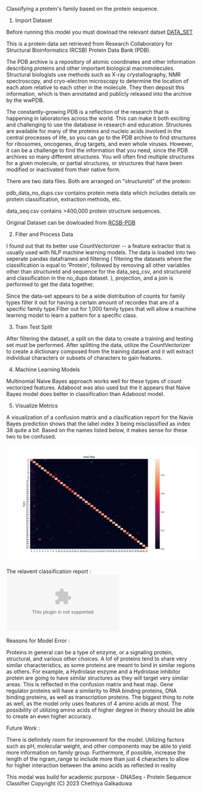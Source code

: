 
Classifying a protein's family based on the protein sequence.

1) Import Dataset

Before running this model you must dowload the relevant datset
[DATA_SET](https://drive.google.com/drive/folders/1K_3DtAUWUvlC-b20Sg3SBnvdnSlZRee0?usp=share_link)

This is a protein data set retrieved from Research Collaboratory for Structural Bioinformatics (RCSB) Protein Data Bank (PDB).

The PDB archive is a repository of atomic coordinates and other information describing proteins and other important biological macromolecules. Structural biologists use methods such as X-ray crystallography, NMR spectroscopy, and cryo-electron microscopy to determine the location of each atom relative to each other in the molecule. They then deposit this information, which is then annotated and publicly released into the archive by the wwPDB.

The constantly-growing PDB is a reflection of the research that is happening in laboratories across the world. This can make it both exciting and challenging to use the database in research and education. Structures are available for many of the proteins and nucleic acids involved in the central processes of life, so you can go to the PDB archive to find structures for ribosomes, oncogenes, drug targets, and even whole viruses. However, it can be a challenge to find the information that you need, since the PDB archives so many different structures. You will often find multiple structures for a given molecule, or partial structures, or structures that have been modified or inactivated from their native form.

There are two data files. Both are arranged on "structureId" of the protein:

pdb_data_no_dups.csv contains protein meta data which includes details on protein classification, extraction methods, etc.

data_seq.csv contains >400,000 protein structure sequences.

Original Dataset can be dowloaded from [RCSB-PDB](https://www.rcsb.org)

2) Filter and Process Data

I found out that its better use CountVectorizer -- a feature extractor that is usually used with NLP machine learning models.
The data is loaded into two seperate pandas dataframes and filtering ( filtering the datasets where the classification is equal to 'Protein', followed by removing all other variables other than structureId and sequence for the data_seq_csv, and structureId and classification in the no_dups dataset. ), projection, and a join is performed to get the data together.

Since the data-set appears to be a wide distribution of counts for family types filter it out for having a certain amount of recordes that are of a specific family type.Filter out for 1,000 family types that will allow a machine learning model to learn a pattern for a specific class.

3) Train Test Split

After filtering the dataset, a split on the data to create a training and testing set must be performed. 
After splitting the data, utilize the CountVectorizer to create a dictionary composed from the training dataset and it will extract individual characters or subsets of characters to gain features.


4) Machine Learning Models

Multinomial Naive Bayes approach works well for these types of count vectorized features. Adaboost was also used but the it appears that Naive Bayes model does better in classification than Adaboost model.

5) Visualize Metrics

A visualization of a confusion matrix and a clasification report for the Navie Bayes prediction shows that the label index 3 being misclassified as index 38 quite a bit. Based on the names listed below, it makes sense for these two to be confused.

![Heat_Map](https://github.com/chey97/ProteinSeq_Classifier/blob/47242111421619c21bc7565cdbb50fc1cbfa70ad/plots/Heat%20Map.png)

The relavent classification report : ![Classification_Report](https://github.com/chey97/ProteinSeq_Classifier/blob/31e409b8496bd1927c7730cdc84312c0a08cb7a2/Classification_Report.csv)

Reasons for Model Error : 

Proteins in general can be a type of enzyme, or a signaling protein, structural, and various other choices. A lof of proteins tend to share very similar characteristics, as some proteins are meant to bind in similar regions as others. For example, a Hydrolase enzyme and a Hydrolase inhibitor protein are going to have similar structures as they will target very similar areas. This is reflected in the confusion matrix and heat map. Gene regulator proteins will have a similarity to RNA binding proteins, DNA binding proteins, as well as transcription proteins. The biggest thing to note as well, as the model only uses features of 4 amino acids at most. The possibility of utilizing amino acids of higher degree in theory should be able to create an even higher accuracy.

Future Work : 

There is definitely room for improvement for the model. Utilizing factors such as pH, molecular weight, and other components may be able to yield more information on family group. Furthermore, if possible, increase the length of the ngram_range to include more than just 4 characters to allow for higher interaction between the amino acids as reflected in reality

This modal was build for academic purpose - DNASeq - Protein Sequence Classifier Copyright (C) 2023  Chethiya Galkaduwa
